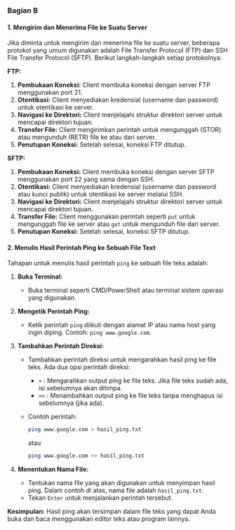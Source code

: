 ### **Bagian B**

#### **1. Mengirim dan Menerima File ke Suatu Server**

Jika diminta untuk mengirim dan menerima file ke suatu server, beberapa protokol yang umum digunakan adalah File Transfer Protocol (FTP) dan SSH File Transfer Protocol (SFTP). Berikut langkah-langkah setiap protokolnya:

**FTP:**
1. **Pembukaan Koneksi:** Client membuka koneksi dengan server FTP menggunakan port 21.
2. **Otentikasi:** Client menyediakan kredensial (username dan password) untuk otentikasi ke server.
3. **Navigasi ke Direktori:** Client menjelajahi struktur direktori server untuk mencapai direktori tujuan.
4. **Transfer File:** Client mengirimkan perintah untuk mengunggah (STOR) atau mengunduh (RETR) file ke atau dari server.
5. **Penutupan Koneksi:** Setelah selesai, koneksi FTP ditutup.

**SFTP:**
1. **Pembukaan Koneksi:** Client membuka koneksi dengan server SFTP menggunakan port 22 yang sama dengan SSH.
2. **Otentikasi:** Client menyediakan kredensial (username dan password atau kunci publik) untuk otentikasi ke server melalui SSH.
3. **Navigasi ke Direktori:** Client menjelajahi struktur direktori server untuk mencapai direktori tujuan.
4. **Transfer File:** Client menggunakan perintah seperti `put` untuk mengunggah file ke server atau `get` untuk mengunduh file dari server.
5. **Penutupan Koneksi:** Setelah selesai, koneksi SFTP ditutup.

#### **2. Menulis Hasil Perintah Ping ke Sebuah File Text** 

Tahapan untuk menulis hasil perintah `ping` ke sebuah file teks adalah:

1. **Buka Terminal:**
   - Buka terminal seperti CMD/PowerShell atau terminal sistem operasi yang digunakan.
   
2. **Mengetik Perintah Ping:**
   - Ketik perintah `ping` diikuti dengan alamat IP atau nama host yang ingin diping. Contoh: `ping www.google.com`.

3. **Tambahkan Perintah Direksi:**
   - Tambahkan perintah direksi untuk mengarahkan hasil ping ke file teks. Ada dua opsi perintah direksi:
     - `>` : Mengarahkan output ping ke file teks. Jika file teks sudah ada, isi sebelumnya akan ditimpa.
     - `>>` : Menambahkan output ping ke file teks tanpa menghapus isi sebelumnya (jika ada).
  
   - Contoh perintah:
     ```bash
     ping www.google.com > hasil_ping.txt
     ```
     atau
     ```bash
     ping www.google.com >> hasil_ping.txt
     ```

4. **Menentukan Nama File:**
   - Tentukan nama file yang akan digunakan untuk menyimpan hasil ping. Dalam contoh di atas, nama file adalah `hasil_ping.txt`.
   - Tekan `Enter` untuk menjalankan perintah tersebut.

**Kesimpulan:**
Hasil ping akan tersimpan dalam file teks yang dapat Anda buka dan baca menggunakan editor teks atau program lainnya.
